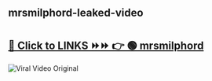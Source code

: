 
 ## mrsmilphord-leaked-video 

# <h2><a href="https://clipsfans.com/mrsmilphord&ref=git">🔗 Click to LINKS ⏩⏩ 👉 🟢 mrsmilphord </a></h2>

<a href="https://clipsfans.com/mrsmilphord&ref=git" rel="nofollow" data-target="animated-image.originalLink"><img src="https://i.ibb.co.com/xMMVF88/686577567.gif" alt="Viral Video Original" style="max-width: 100%; display: inline-block;" data-target="animated-image.originalImage"></a>
